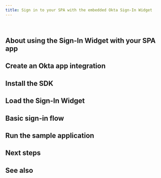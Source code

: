 ```yaml
---
title: Sign in to your SPA with the embedded Okta Sign-In Widget
---
```


<ApiLifecycle access="ie" /><br>

<StackSelector />

<StackSnippet snippet="nutrition" />

## About using the Sign-In Widget with your SPA app

<StackSnippet snippet="intro" />

## Create an Okta app integration

<StackSnippet snippet="create-app-integration" />

## Install the SDK

<StackSnippet snippet="download-sample" />

## Load the Sign-In Widget

<StackSnippet snippet="load-app" />

## Basic sign-in flow

<StackSnippet snippet="basic-sign-in" />

## Run the sample application

<StackSnippet snippet="run-sample" />

## Next steps

<StackSnippet snippet="next-steps" />

## See also

<StackSnippet snippet="see-also" />
